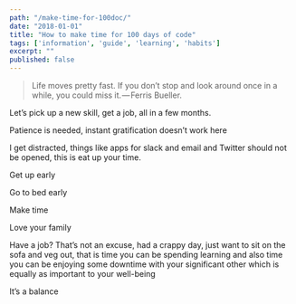 ```yaml
---
path: "/make-time-for-100doc/"
date: "2018-01-01"
title: "How to make time for 100 days of code"
tags: ['information', 'guide', 'learning', 'habits']
excerpt: ""
published: false
---
```


> Life moves pretty fast. If you don’t stop and look around once in a while, you
> could miss it. — Ferris Bueller.

Let’s pick up a new skill, get a job, all in a few months.

Patience is needed, instant gratification doesn’t work here

I get distracted, things like apps for slack and email and Twitter should not be
opened, this is eat up your time.

Get up early

Go to bed early

Make time

Love your family

Have a job? That’s not an excuse, had a crappy day, just want to sit on the sofa
and veg out, that is time you can be spending learning and also time you can be
enjoying some downtime with your significant other which is equally as important
to your well-being

It’s a balance
